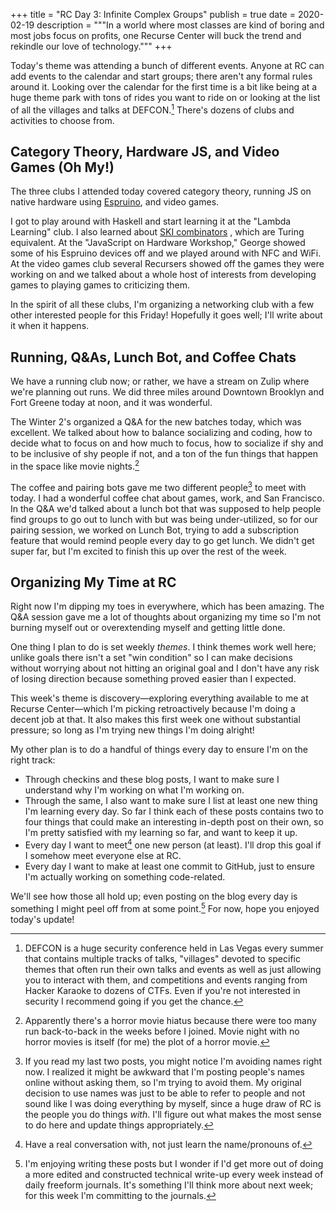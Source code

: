 +++
title = "RC Day 3: Infinite Complex Groups"
publish = true
date = 2020-02-19
description = """In a world where most classes are kind of boring and most jobs
focus on profits, one Recurse Center will buck the trend and rekindle our love
of technology."""
+++

Today's theme was attending a bunch of different events. Anyone at RC can add
events to the calendar and start groups; there aren't any formal rules around
it. Looking over the calendar for the first time is a bit like being at a huge
theme park with tons of rides you want to ride on or looking at the list of all
the villages and talks at DEFCON.[^1] There's dozens of clubs and activities to
choose from.

[^1]: DEFCON is a huge security conference held in Las Vegas every summer that
  contains multiple tracks of talks, "villages" devoted to specific themes that
  often run their own talks and events as well as just allowing you to interact
  with them, and competitions and events ranging from Hacker Karaoke to dozens
  of CTFs. Even if you're not interested in security I recommend going if you
  get the chance.

## Category Theory, Hardware JS, and Video Games (Oh My!)

The three clubs I attended today covered category theory, running JS on native
hardware using [Espruino](https://www.espruino.com/), and video games.

I got to play around with Haskell and start learning it at the "Lambda Learning"
club. I also learned about [SKI combinators](https://en.wikipedia.org/wiki/SKI_combinator_calculus)
, which are Turing equivalent.  At the "JavaScript on Hardware Workshop," George
showed some of his Espruino devices off and we played around with NFC and WiFi.
At the video games club several Recursers showed off the games they were working
on and we talked about a whole host of interests from developing games to
playing games to criticizing them.

In the spirit of all these clubs, I'm organizing a networking club with a few
other interested people for this Friday! Hopefully it goes well; I'll write
about it when it happens.

## Running, Q&As, Lunch Bot, and Coffee Chats

We have a running club now; or rather, we have a stream on Zulip where we're
planning out runs. We did three miles around Downtown Brooklyn and Fort Greene
today at noon, and it was wonderful.

The Winter 2's organized a Q&A for the new batches today, which was excellent.
We talked about how to balance socializing and coding, how to decide what to
focus on and how much to focus, how to socialize if shy and to be inclusive of
shy people if not, and a ton of the fun things that happen in the space like
movie nights.[^2]

The coffee and pairing bots gave me two different people[^3] to meet with today.
I had a wonderful coffee chat about games, work, and San Francisco. In the Q&A
we'd talked about a lunch bot that was supposed to help people find groups to go
out to lunch with but was being under-utilized, so for our pairing session, we
worked on Lunch Bot, trying to add a subscription feature that would remind
people every day to go get lunch. We didn't get super far, but I'm excited to
finish this up over the rest of the week.

[^2]: Apparently there's a horror movie hiatus because there were too many run
  back-to-back in the weeks before I joined. Movie night with no horror movies
  is itself (for me) the plot of a horror movie.

[^3]: If you read my last two posts, you might notice I'm avoiding names right
  now. I realized it might be awkward that I'm posting people's names online
  without asking them, so I'm trying to avoid them. My original decision to use
  names was just to be able to refer to people and not sound like I was doing
  everything by myself, since a huge draw of RC is the people you do things
  _with_. I'll figure out what makes the most sense to do here and update things
  appropriately.

## Organizing My Time at RC

Right now I'm dipping my toes in everywhere, which has been amazing. The Q&A
session gave me a lot of thoughts about organizing my time so I'm not burning
myself out or overextending myself and getting little done.

One thing I plan to do is set weekly _themes_. I think themes work well here;
unlike goals there isn't a set "win condition" so I can make decisions without
worrying about not hitting an original goal and I don't have any risk of losing
direction because something proved easier than I expected.

This week's theme is discovery—exploring everything available to me at Recurse
Center—which I'm picking retroactively because I'm doing a decent job at that.
It also makes this first week one without substantial pressure; so long as I'm
trying new things I'm doing alright!

My other plan is to do a handful of things every day to ensure I'm on the right
track:
* Through checkins and these blog posts, I want to make sure I understand why
  I'm working on what I'm working on.
* Through the same, I also want to make sure I list at least one new thing I'm
  learning every day. So far I think each of these posts contains two to four
  things that could make an interesting in-depth post on their own, so I'm
  pretty satisfied with my learning so far, and want to keep it up.
* Every day I want to meet[^4] one new person (at least). I'll drop this goal if
  I somehow meet everyone else at RC.
* Every day I want to make at least one commit to GitHub, just to ensure I'm
  actually working on something code-related.

We'll see how those all hold up; even posting on the blog every day is something
I might peel off from at some point.[^5] For now, hope you enjoyed today's
update!

[^4]: Have a real conversation with, not just learn the name/pronouns of.

[^5]: I'm enjoying writing these posts but I wonder if I'd get more out of doing
  a more edited and constructed technical write-up every week instead of daily
  freeform journals. It's something I'll think more about next week; for this
  week I'm committing to the journals.
